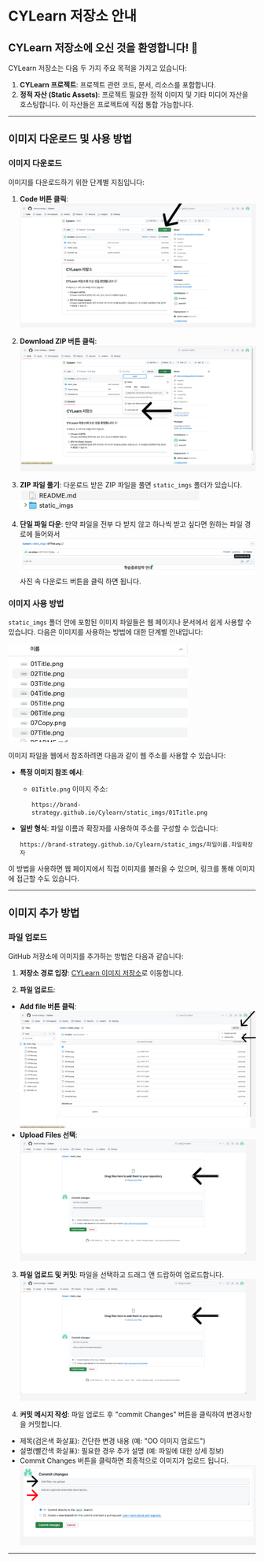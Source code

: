 # CYLearn 저장소 안내

## CYLearn 저장소에 오신 것을 환영합니다! 🎉

CYLearn 저장소는 다음 두 가지 주요 목적을 가지고 있습니다:

1. **CYLearn 프로젝트**: 프로젝트 관련 코드, 문서, 리소스를 포함합니다.
2. **정적 자산 (Static Assets)**: 프로젝트 필요한 정적 이미지 및 기타 미디어 자산을 호스팅합니다. 이 자산들은 프로젝트에 직접 통합 가능합니다.

---

## 이미지 다운로드 및 사용 방법

### 이미지 다운로드
이미지를 다운로드하기 위한 단계별 지침입니다:

1. **Code 버튼 클릭**:
   ![Code 버튼](image-1.png)
   
2. **Download ZIP 버튼 클릭**:
   ![Download ZIP](image.png)
   
3. **ZIP 파일 풀기**:
   다운로드 받은 ZIP 파일을 풀면 `static_imgs` 폴더가 있습니다.
   ![ZIP 파일 내용](image-2.png)
4. **단일 파일 다운**:
   만약 파일을 전부 다 받지 않고 하나씩 받고 싶다면
   원하는 파일 경로에 들어와서
   ![alt text](image-9.png)
   사진 속 다운로드 버튼을 클릭 하면 됩니다.
### 이미지 사용 방법

`static_imgs` 폴더 안에 포함된 이미지 파일들은 웹 페이지나 문서에서 쉽게 사용할 수 있습니다. 다음은 이미지를 사용하는 방법에 대한 단계별 안내입니다:

![폴더 내용 예시](image-3.png)

이미지 파일을 웹에서 참조하려면 다음과 같이 웹 주소를 사용할 수 있습니다:

- **특정 이미지 참조 예시**:
  - `01Title.png` 이미지 주소:
    ```
    https://brand-strategy.github.io/Cylearn/static_imgs/01Title.png
    ```

- **일반 형식**:
  파일 이름과 확장자를 사용하여 주소를 구성할 수 있습니다:
    ```
    https://brand-strategy.github.io/Cylearn/static_imgs/파일이름.파일확장자
    ```

이 방법을 사용하면 웹 페이지에서 직접 이미지를 불러올 수 있으며, 링크를 통해 이미지에 접근할 수도 있습니다.


---

## 이미지 추가 방법

### 파일 업로드
GitHub 저장소에 이미지를 추가하는 방법은 다음과 같습니다:

1. **저장소 경로 입장**:
 [CYLearn 이미지 저장소](https://github.com/brand-strategy/Cylearn/tree/main/static_imgs)로 이동합니다.

2. **파일 업로드**:
 - **Add file 버튼 클릭**:
   ![Add file](image-4.png)
 - **Upload Files 선택**:
   ![Upload Files](image-6.png)

3. **파일 업로드 및 커밋**:
 파일을 선택하고 드래그 앤 드랍하여 업로드합니다.
 ![파일 업로드](image-6.png)

4. **커밋 메시지 작성**:
 파일 업로드 후 "commit Changes" 버튼을 클릭하여 변경사항을 커밋합니다.
 - 제목(검은색 화살표): 간단한 변경 내용 (예: "OO 이미지 업로드")
 - 설명(빨간색 화살표): 필요한 경우 추가 설명 (예: 파일에 대한 상세 정보)
 - Commit Changes 버튼을 클릭하면 최종적으로 이미지가 업로드 됩니다.
 ![커밋 메시지](image-8.png)

---
